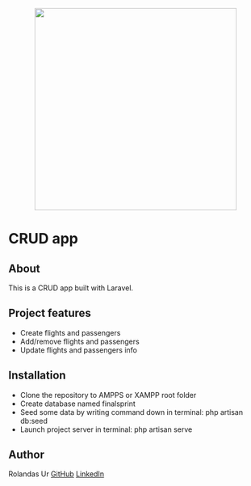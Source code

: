 <p align="center"><a href="https://laravel.com" target="_blank"><img src="https://raw.githubusercontent.com/laravel/art/master/logo-lockup/5%20SVG/2%20CMYK/1%20Full%20Color/laravel-logolockup-cmyk-red.svg" width="400"></a></p>

# CRUD app

## About
This is a CRUD app built with Laravel.


## Project features
- Create flights and passengers
- Add/remove flights and passengers
- Update flights and passengers info

## Installation

- Clone the repository to AMPPS or XAMPP root folder
- Create database named finalsprint
- Seed some data by writing command down in terminal: php artisan db:seed
- Launch project server in terminal: php artisan serve

## Author
Rolandas Ur
[GitHub](https://github.com/NikkeiR)
[LinkedIn](https://www.linkedin.com/in/rolandas-urnikis-a9943420a/)
